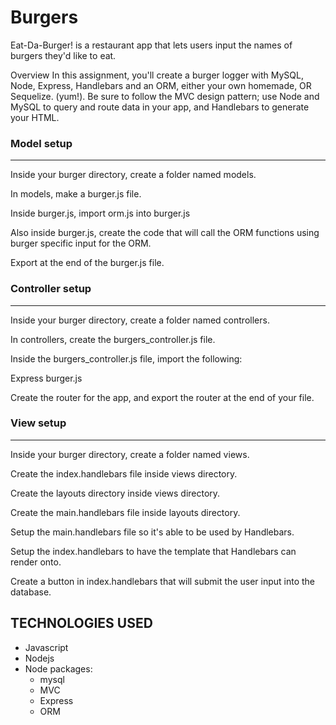 # Burgers
Eat-Da-Burger! is a restaurant app that lets users input the names of burgers they'd like to eat.

Overview
In this assignment, you'll create a burger logger with MySQL, Node, Express, Handlebars and an ORM, either your own homemade, OR Sequelize. (yum!). Be sure to follow the MVC design pattern; use Node and MySQL to query and route data in your app, and Handlebars to generate your HTML.

### Model setup
______________________________________________________________________

Inside your burger directory, create a folder named models.


In models, make a burger.js file.


Inside burger.js, import orm.js into burger.js


Also inside burger.js, create the code that will call the ORM functions using burger specific input for the ORM.


Export at the end of the burger.js file.







### Controller setup
______________________________________________________________________

Inside your burger directory, create a folder named controllers.


In controllers, create the burgers_controller.js file.


Inside the burgers_controller.js file, import the following:

Express
burger.js



Create the router for the app, and export the router at the end of your file.



### View setup
______________________________________________________________________

Inside your burger directory, create a folder named views.


Create the index.handlebars file inside views directory.


Create the layouts directory inside views directory.


Create the main.handlebars file inside layouts directory.


Setup the main.handlebars file so it's able to be used by Handlebars.


Setup the index.handlebars to have the template that Handlebars can render onto.


Create a button in index.handlebars that will submit the user input into the database.

## TECHNOLOGIES USED
* Javascript
* Nodejs
* Node packages:
    * mysql
    * MVC
    * Express
    * ORM 